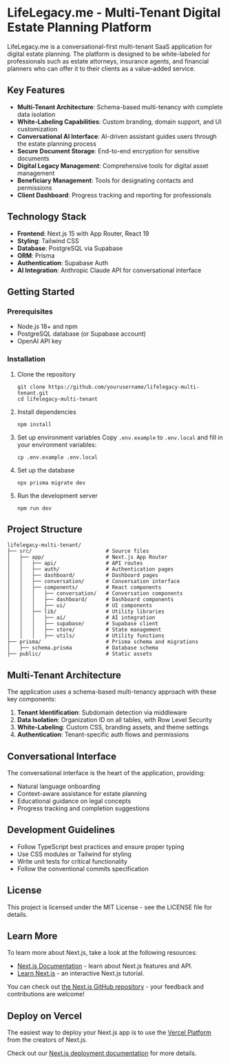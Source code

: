 # LifeLegacy.me - Multi-Tenant Digital Estate Planning Platform

LifeLegacy.me is a conversational-first multi-tenant SaaS application for digital estate planning. The platform is designed to be white-labeled for professionals such as estate attorneys, insurance agents, and financial planners who can offer it to their clients as a value-added service.

## Key Features

- **Multi-Tenant Architecture**: Schema-based multi-tenancy with complete data isolation
- **White-Labeling Capabilities**: Custom branding, domain support, and UI customization
- **Conversational AI Interface**: AI-driven assistant guides users through the estate planning process
- **Secure Document Storage**: End-to-end encryption for sensitive documents
- **Digital Legacy Management**: Comprehensive tools for digital asset management
- **Beneficiary Management**: Tools for designating contacts and permissions
- **Client Dashboard**: Progress tracking and reporting for professionals

## Technology Stack

- **Frontend**: Next.js 15 with App Router, React 19
- **Styling**: Tailwind CSS
- **Database**: PostgreSQL via Supabase
- **ORM**: Prisma
- **Authentication**: Supabase Auth
- **AI Integration**: Anthropic Claude API for conversational interface

## Getting Started

### Prerequisites

- Node.js 18+ and npm
- PostgreSQL database (or Supabase account)
- OpenAI API key

### Installation

1. Clone the repository
   ```
   git clone https://github.com/yourusername/lifelegacy-multi-tenant.git
   cd lifelegacy-multi-tenant
   ```

2. Install dependencies
   ```
   npm install
   ```

3. Set up environment variables
   Copy `.env.example` to `.env.local` and fill in your environment variables:
   ```
   cp .env.example .env.local
   ```

4. Set up the database
   ```
   npx prisma migrate dev
   ```

5. Run the development server
   ```
   npm run dev
   ```

## Project Structure

```
lifelegacy-multi-tenant/
├── src/                        # Source files
│   ├── app/                    # Next.js App Router
│   │   ├── api/                # API routes
│   │   ├── auth/               # Authentication pages
│   │   ├── dashboard/          # Dashboard pages
│   │   ├── conversation/       # Conversation interface
│   │   ├── components/         # React components
│   │   │   ├── conversation/   # Conversation components
│   │   │   ├── dashboard/      # Dashboard components
│   │   │   ├── ui/             # UI components
│   │   ├── lib/                # Utility libraries
│   │   │   ├── ai/             # AI integration
│   │   │   ├── supabase/       # Supabase client
│   │   │   ├── store/          # State management
│   │   │   ├── utils/          # Utility functions
├── prisma/                     # Prisma schema and migrations
│   ├── schema.prisma           # Database schema
├── public/                     # Static assets
```

## Multi-Tenant Architecture

The application uses a schema-based multi-tenancy approach with these key components:

1. **Tenant Identification**: Subdomain detection via middleware
2. **Data Isolation**: Organization ID on all tables, with Row Level Security
3. **White-Labeling**: Custom CSS, branding assets, and theme settings
4. **Authentication**: Tenant-specific auth flows and permissions

## Conversational Interface

The conversational interface is the heart of the application, providing:

- Natural language onboarding
- Context-aware assistance for estate planning
- Educational guidance on legal concepts
- Progress tracking and completion suggestions

## Development Guidelines

- Follow TypeScript best practices and ensure proper typing
- Use CSS modules or Tailwind for styling
- Write unit tests for critical functionality
- Follow the conventional commits specification

## License

This project is licensed under the MIT License - see the LICENSE file for details.

## Learn More

To learn more about Next.js, take a look at the following resources:

- [Next.js Documentation](https://nextjs.org/docs) - learn about Next.js features and API.
- [Learn Next.js](https://nextjs.org/learn) - an interactive Next.js tutorial.

You can check out [the Next.js GitHub repository](https://github.com/vercel/next.js) - your feedback and contributions are welcome!

## Deploy on Vercel

The easiest way to deploy your Next.js app is to use the [Vercel Platform](https://vercel.com/new?utm_medium=default-template&filter=next.js&utm_source=create-next-app&utm_campaign=create-next-app-readme) from the creators of Next.js.

Check out our [Next.js deployment documentation](https://nextjs.org/docs/app/building-your-application/deploying) for more details.
